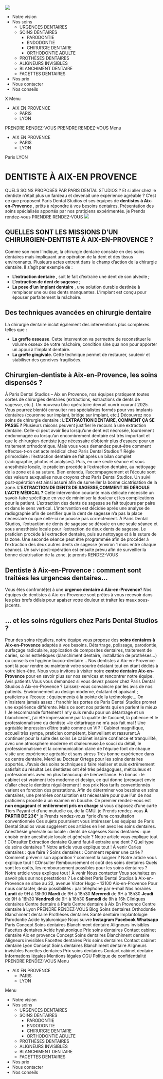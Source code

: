 ![](https://www.parisdentalstudios.com/wp-content/uploads/2021/04/PDS-Tooth-Logo-Gravatar-01-696x1024.png)
  * Notre vision
  * Nos soins
    * URGENCES DENTAIRES
    * SOINS DENTAIRES
      * PARODONTIE
      * ENDODONTIE
      * CHIRURGIE DENTAIRE
      * ORTHODONTIE ADULTE
    * PROTHÈSES DENTAIRES
    * ALIGNEURS INVISIBLES
    * BLANCHIMENT DENTAIRE
    * FACETTES DENTAIRES
  * Nos prix
  * Nous contacter
  * Nos conseils


X
Menu
  * AIX EN PROVENCE
    * PARIS
    * LYON


PRENDRE RENDEZ-VOUS
PRENDRE RENDEZ-VOUS
Menu
  * AIX EN PROVENCE
    * PARIS
    * LYON


Paris
LYON
# DENTISTE À AIX-EN PROVENCE
QUELS SOINS PROPOSÉS PAR PARIS DENTAL STUDIOS ?
Et si aller chez le dentiste n’était plus un fardeau et devenait une expérience agréable ? C’est ce que proposent Paris Dental Studios et ses équipes de **dentistes à Aix-en-Provence** , prêts à répondre à vos besoins dentaires. Présentation des soins spécialisés apportés par nos praticiens expérimentés.
je Prends rendez-vous
PRENDRE RENDEZ-VOUS
![](https://www.parisdentalstudios.com/wp-content/uploads/2023/11/whats.png)
## QUELLES SONT LES MISSIONS D’UN CHIRURGIEN-DENTISTE À AIX-EN-PROVENCE ?
Comme son nom l’indique, la chirurgie dentaire consiste en des soins dentaires mais impliquant une opération de la dent et des tissus environnants. Plusieurs actes entrent dans le champ d’action de la chirurgie dentaire. Il s’agit par exemple de : 
  * **L’extraction dentaire** , soit le fait d’extraire une dent de son alvéole ;
  * **L’extraction de dent de sagesse** ;
  * **La pose d’un implant dentaire** , une solution durable destinée à remplacer une ou des dents manquantes. L’implant est conçu pour épouser parfaitement la mâchoire. 


## Des techniques avancées en chirurgie dentaire
La chirurgie dentaire inclut également des interventions plus complexes telles que :
  * **La greffe osseuse**. Cette intervention va permettre de reconstituer le volume osseux de votre mâchoire, condition sine qua non pour apporter un appui à l’implant dentaire. 
  * **La greffe gingivale**. Cette technique permet de restaurer, soutenir et stabiliser des gencives fragilisées. 


## Chirurgien-dentiste à Aix-en-Provence, les soins dispensés ?
À Paris Dental Studios – Aix en Provence, nos équipes pratiquent toutes sortes de chirurgies dentaires (extractions, extractions de dents de sagesse, etc.). 
Un nouveau bloc opératoire devrait ouvrir courant 2025. Vous pourrez bientôt consulter nos spécialistes formés pour vos implants dentaires (couronne sur implant, bridge sur implant, etc.) 
Découvrez nos soins de chirurgie dentaire :
**L’EXTRACTION DENTAIRE, COMMENT ÇA SE PASSE ?**
Plusieurs raisons peuvent justifier le recours à une extraction dentaire. Celle-ci peut avoir lieu lorsqu’une dent est nécrosée, lourdement endommagée ou lorsqu’un encombrement dentaire est très important et que le chirurgien-dentiste juge nécessaire d’obtenir plus d’espace pour un traitement orthodontique.
Mais vous vous demandez peut-être comment effectue-t-on cet acte médical chez Paris Dental Studios ? Règle primordiale : l’extraction dentaire se fait après un bilan complet (radiographie, photos et analyses). Puis, en une seule séance et sous anesthésie locale, le praticien procède à l’extraction dentaire, au nettoyage de la zone et à sa suture. 
Bien entendu, l’accompagnement et l’écoute sont des valeurs auxquelles nous croyons chez Paris Dental Studios. Un suivi post-opération est ainsi assuré afin de surveiller la bonne cicatrisation de la zone.
**L’EXTRACTION DE DENTS DE SAGESSE,**COMMENT SE DÉROULE L’ACTE MÉDICAL ?****
Cette intervention courante mais délicate nécessite un savoir-faire spécifique en vue de minimiser la douleur et les complications pour le patient.
L’extraction des dents de sagesse se fait toujours par paire et dans le sens vertical. L’intervention est décidée après une analyse de radiographie afin de certifier que la dent de sagesse n’a pas la place nécessaire ou que celle-ci ne pousse pas correctement.
À Paris Dental Studios, l’extraction de dents de sagesse se déroule en une seule séance et sous anesthésie locale pour l’extraction de deux dents de sagesse. Le praticien procède à l’extraction dentaire, puis au nettoyage et à la suture de la zone.
Une seconde séance peut être programmée afin de procéder à l’extraction des deux autres dents de sagesse (environ 1 mois entre chaque séance).
Un suivi post–opération est ensuite prévu afin de surveiller la bonne cicatrisation de la zone.
je prends RENDEZ-VOUS
## Dentiste à Aix-en-Provence : comment sont traitées les urgences dentaires…
Vous êtes confronté(e) à une **urgence dentaire à Aix-en-Provence**? Nos équipes de dentistes à Aix-en-Provence sont prêtes à vous recevoir dans les plus brefs délais pour apaiser votre douleur et traiter les maux sous-jacents.
## … et les soins réguliers chez Paris Dental Studios ?
Pour des soins réguliers, notre équipe vous propose des **soins dentaires à Aix-en-Provence** adaptés à vos besoins. Détartrage, polissage, parodontie, surfaçage radiculaire, application de composites dentaires, traitement de caries, soins esthétiques (blanchiment dentaire, installation de prothèses…) ou conseils en hygiène bucco-dentaire… Nos dentistes à Aix-en-Provence sont là pour rendre ou maintenir votre sourire éclatant tout en étant dédiés à votre bien-être.
Nous vous invitons à visiter notre **centre dentaire Aix-en-Provence** pour en savoir plus sur nos services et rencontrer notre équipe. 
Avis patients
Vous vous demandez si vous devez passer chez Paris Dental Studios à Aix-en-Provence ? Laissez-vous convaincre par les avis de nos patients. 
Environnement au design moderne, éclatant et apaisant ; praticiens à l’écoute ; équipements à la pointe de la technologie… On n’insistera jamais assez : franchir les portes de Paris Dental Studios promet une expérience différente. Mais ce sont nos patients qui en parlent le mieux !
Je recommande fortement ! m’y suis rendu pour un détartrage et un blanchiment, j’ai été impressionné par la qualité de l’accueil, la patience et le professionnalisme du dentiste +le détartrage ne m’a pas fait mal ! Une agréable impression d’être traité comme un VIP !
Cabinet magnifique, accueil très sympa, praticien compétent, bienveillant et rassurant.A continuer pour la suite des soins
Le cabinet inspire confiance et tranquillité, avec une atmosphère moderne et chaleureuse.Le souci du détail, le professionnalisme et la communication claire de l’équipe font de chaque visite une expérience agréable et sans stress
Très bonne expérience dans ce centre dentaire. Merci au Docteur Ortega pour les soins dentaires apportés.
J’avais des soins techniques à faire réaliser et suis extrêmement satisfait du résultat.Les dentistes ont été très pédagogues, méticuleux et professionnels avec en plus beaucoup de bienveillance. En bonus : le cabinet est vraiment très moderne et design, ce qui donne (presque) envie d’aller chez le dentiste régulièrement !
nos prix
Nos tarifs conventionnés varient en fonction des prestations. Afin de déterminer vos besoins en soins dentaires, une première consultation est nécessaire pour que l’un de nos praticiens procède à un examen en bouche.
Ce premier rendez-vous est **non engageant** et **entièrement pris en charge** si vous disposez d’une carte Tiers Payant et d’une mutuelle ou, de la CMU. 
je Prends rendez-vous
**À PARTIR DE 23€***
je Prends rendez-vous
*prix d’une consultation conventionnée
Ces sujets pourraient vous intéresser 
Les équipes de Paris Dental Studios vous suggèrent ces articles en lien avec les soins dentaires.
Anesthésie générale ou locale : dents de sagesses
Soins dentaires : que choisir entre anesthésie locale et générale ? Notre article vous explique tout !
COnsulter
Extraction dentaire
Quand faut-il extraire une dent ? Quel type de soins dentaires ? Notre article vous explique tout !
À venir
Caries dentaires : que faire ?
Soins dentaires : Comment repérer une carie ?Comment prévenir son apparition ? comment la soigner ? Notre article vous explique tout !
COnsulter
Remboursement et coût des soins dentaires
Quels sont les coûts, les remboursement possibles pour les soins dentaires ? Notre article vous explique tout !
À venir
Nous contacter
Vous souhaitez en savoir plus sur nos prestations ? Le cabinet Paris Dental Studios à Aix-en-Provence se situe au 22, avenue Victor Hugo – 13100 Aix-en-Provence
Pour nous contacter, deux possibilités :
par téléphone
par e-mail
Nos horaires
**Lundi** de 9H à 18h30
**Mardi** de 9H à 18h30
**Mercredi** de 9H à 18h30
**Jeudi** de 9H à 18h30
**Vendredi** de 9H à 18h30
**Samedi** de 9h à 16h
Cliniques dentaires
Centre dentaire à Paris
Centre dentaire à Aix En Provence
Centre dentaire à Lyon
PRENDRE RENDEZ-VOUS
Blog
Soins dentaires
Orthodontie 
Blanchiment dentaire
Prothèses dentaires
Santé dentaire
Implantologie
Parodontie
Acide hyaluronique
Nous suivre
**Instagram**
**Facebook**
**Whatsapp**
Paris
Concept
Soins dentaires
Blanchiment dentaire
Aligneurs invisibles
Facettes dentaires
Acide hyaluronique 
Prix soins dentaires
Contact cabinet dentaire
Aix en provence
Concept
Soins dentaires
Blanchiment dentaire
Aligneurs invisibles
Facettes dentaires
Prix soins dentaires
Contact cabinet dentaire
Lyon
Concept
Soins dentaires
Blanchiment dentaire
Aligneurs invisibles
Facettes dentaires
Prix soins dentaires
Contact cabinet dentaire
Informations légales
Mentions légales
CGU
Politique de confidentialité
PRENDRE RENDEZ-VOUS
Menu
  * AIX EN PROVENCE
    * PARIS
    * LYON


Menu
  * Notre vision
  * Nos soins
    * URGENCES DENTAIRES
    * SOINS DENTAIRES
      * PARODONTIE
      * ENDODONTIE
      * CHIRURGIE DENTAIRE
      * ORTHODONTIE ADULTE
    * PROTHÈSES DENTAIRES
    * ALIGNEURS INVISIBLES
    * BLANCHIMENT DENTAIRE
    * FACETTES DENTAIRES
  * Nos prix
  * Nous contacter
  * Nos conseils


